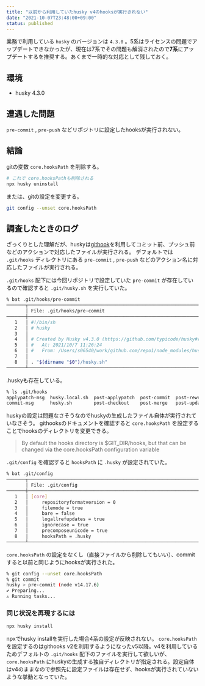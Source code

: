 ```yaml
---
title: "以前から利用していたhusky v4のhooksが実行されない"
date: "2021-10-07T23:48:00+09:00"
status: published
---
```


業務で利用している `husky` のバージョンは `4.3.0` 。5系はライセンスの問題でアップデートできなかったが、現在は7系でその問題も解消されたので**7系**にアップデートするを推奨する。あくまで一時的な対応として残しておく。

## 環境

- husky 4.3.0

## 遭遇した問題

`pre-commit` , `pre-push` などリポジトリに設定したhooksが実行されない。

## 結論

gitの変数 `core.hooksPath` を削除する。

```sh
# これで core.hooksPathも削除される
npx husky uninstall
```

または、gitの設定を変更する。

```sh
git config --unset core.hooksPath
```

## 調査したときのログ

ざっくりとした理解だが、huskyは[githook](https://git-scm.com/docs/githooks)を利用してコミット前、プッシュ前などのアクションで対応したファイルが実行される。
デフォルトでは `.git/hooks` ディレクトリにある `pre-commit` , `pre-push` などのアクション名に対応したファイルが実行される。

`.git/hooks` 配下には今回リポジトリで設定していた `pre-commit` が存在しているので確認すると `.git/husky.sh` を実行していた。

```sh
% bat .git/hooks/pre-commit
───────┬───────────────────────────────────────────────────────────────────────────────────────────────────────────────────────────────────────────────────────────────────────────────────────────────────────────────────────────────────────────────────────
       │ File: .git/hooks/pre-commit
───────┼───────────────────────────────────────────────────────────────────────────────────────────────────────────────────────────────────────────────────────────────────────────────────────────────────────────────────────────────────────────────────────
   1   │ #!/bin/sh
   2   │ # husky
   3   │
   4   │ # Created by Husky v4.3.0 (https://github.com/typicode/husky#readme)
   5   │ #   At: 2021/10/7 11:26:24
   6   │ #   From: /Users/s06540/work/github.com/repo1/node_modules/husky (https://github.com/typicode/husky#readme)
   7   │
   8   │ . "$(dirname "$0")/husky.sh"
───────┴───────────────────────────────────────────────────────────────────────────────────────────────────────────────────────────────────────────────────────────────────────────────────────────────────────────────────────────────────────────────────────
```

.huskyも存在している。

```sh
% ls .git/hooks
applypatch-msg  husky.local.sh  post-applypatch  post-commit  post-rewrite  pre-applypatch  pre-commit        pre-push    prepare-commit-msg  sendemail-validate
commit-msg      husky.sh        post-checkout    post-merge   post-update   pre-auto-gc     pre-merge-commit  pre-rebase  push-to-checkout
```

huskyの設定は問題なさそうなのでhuskyの生成したファイル自体が実行されていなさそう。
githooksのドキュメントを確認すると `core.hooksPath` を設定することでhooksのディレクトリを変更できる。

>By default the hooks directory is $GIT_DIR/hooks, but that can be changed via the core.hooksPath configuration variable

`.git/config` を確認すると `hooksPath` に `.husky` が設定されていた。

```sh
% bat .git/config
───────┬───────────────────────────────────────────────────────────────────────────────────────────────────────────────────────────────────────────────────────────────────────────────────────────────────────────────────────────────────────────────────────
       │ File: .git/config
───────┼───────────────────────────────────────────────────────────────────────────────────────────────────────────────────────────────────────────────────────────────────────────────────────────────────────────────────────────────────────────────────────
   1   │ [core]
   2   │     repositoryformatversion = 0
   3   │     filemode = true
   4   │     bare = false
   5   │     logallrefupdates = true
   6   │     ignorecase = true
   7   │     precomposeunicode = true
   8   │     hooksPath = .husky
───────┴───────────────────────────────────────────────────────────────────────────────────────────────────────────────────────────────────────────────────────────────────────────────────────────────────────────────────────────────────────────────────────
```

`core.hooksPath` の設定をなくし（直接ファイルから削除してもいい）、commitすると以前と同じようにhooksが実行された。

```sh
% git config --unset core.hooksPath
% git commit
husky > pre-commit (node v14.17.6)
✔ Preparing...
⚠ Running tasks...
```

### 同じ状況を再現するには

```sh
npx husky install
```

npxでhusky installを実行した場合4系の設定が反映されない。 `core.hooksPath` を設定するのはgithooks v2を利用するようになったv5以降。v4を利用しているためデフォルトの `.git/hooks` 配下のファイルを実行して欲しいが、`core.hooksPath` にhuskyの生成する独自ディレクトリが指定される。設定自体はv4のままなので参照先に設定ファイルは存在せず、hooksが実行されていないような挙動となっていた。
